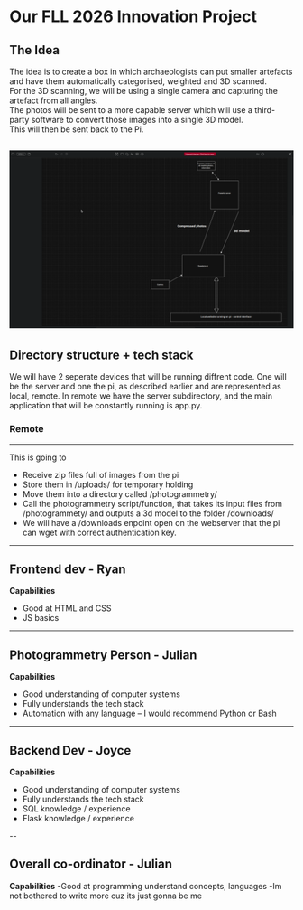 # Our FLL 2026 Innovation Project

## The Idea

The idea is to create a box in which archaeologists can put smaller artefacts and have them automatically categorised, weighted and 3D scanned.  
For the 3D scanning, we will be using a single camera and capturing the artefact from all angles.  
The photos will be sent to a more capable server which will use a third-party software to convert those images into a single 3D model.  
This will then be sent back to the Pi.

![diagram](diagram.png)
---
## Directory structure + tech stack
We will have 2 seperate devices that will be running diffrent code. One will be the server and one the pi, as described earlier and are represented as local, remote. In remote we have the server subdirectory, and the main application that will be constantly running is app.py.

### Remote
---
This is going to 
  - Receive zip files full of images from the pi
  - Store them in /uploads/ for temporary holding
  - Move them into a directory called /photogrammetry/
  - Call the photogrammetry script/function, that takes its input files from /photogrammety/ and outputs a 3d model to the folder /downloads/
  - We will have a /downloads enpoint open on the webserver that the pi can wget with correct authentication key.

---


## Frontend dev - Ryan

**Capabilities**
- Good at HTML and CSS  
- JS basics

---

## Photogrammetry Person - Julian

**Capabilities**
- Good understanding of computer systems  
- Fully understands the tech stack  
- Automation with any language – I would recommend Python or Bash

---

## Backend Dev - Joyce

**Capabilities**
- Good understanding of computer systems  
- Fully understands the tech stack  
- SQL knowledge / experience  
- Flask knowledge / experience

--

## Overall co-ordinator - Julian

**Capabilities**
-Good at programming understand concepts, languages
-Im not bothered to write more cuz its just gonna be me

